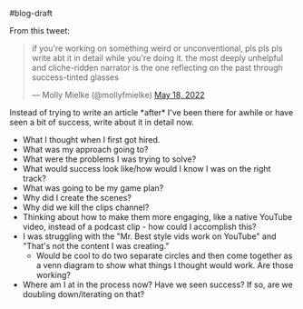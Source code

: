 #blog-draft 

From this tweet:
<blockquote class="twitter-tweet"><p lang="en" dir="ltr">if you&#39;re working on something weird or unconventional, pls pls pls write abt it in detail while you&#39;re doing it. the most deeply unhelpful and cliche-ridden narrator is the one reflecting on the past through success-tinted glasses</p>&mdash; Molly Mielke (@mollyfmielke) <a href="https://twitter.com/mollyfmielke/status/1526977870605721600?ref_src=twsrc%5Etfw">May 18, 2022</a></blockquote>
Instead of trying to write an article *after* I've been there for awhile or have seen a bit of success, write about it in detail now.

- What I thought when I first got hired.
- What was my approach going to?
- What were the problems I was trying to solve?
- What would success look like/how would I know I was on the right track?
- What was going to be my game plan?
- Why did I create the scenes?
- Why did we kill the clips channel?
- Thinking about how to make them more engaging, like a native YouTube video, instead of a podcast clip - how could I accomplish this?
- I was struggling with the "Mr. Best style vids work on YouTube" and "That's not the content I was creating."
	- Would be cool to do two separate circles and then come together as a venn diagram to show what things I thought would work. Are those working?
- Where am I at in the process now? Have we seen success? If so, are we doubling down/iterating on that?



